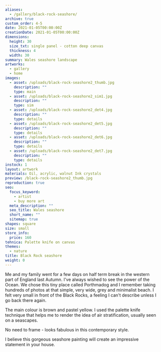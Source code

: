 ```yaml
---
aliases:
  - /gallery/black-rock-seashore/
archive: true
custom_order: 4-5
date: 2021-01-05T00:00:00Z
creationDate: 2021-01-05T00:00:00Z
dimensions:
  height: 30
  size_txt: single panel - cotton deep canvas
  thickness: 4
  width: 30
summary: Wales seashore landscape
artworks:
  - gallery
  - home
images:
  - asset: /uploads/black-rock-seashore2_thumb.jpg
    description: ""
    type: main
  - asset: /uploads/black-rock-seashore2_sim1.jpg
    description: ""
    type: sim
  - asset: /uploads/black-rock-seashore2_det4.jpg
    description: ""
    type: details
  - asset: /uploads/black-rock-seashore2_det5.jpg
    description: ""
    type: details
  - asset: /uploads/black-rock-seashore2_det6.jpg
    description: ""
    type: details
  - asset: /uploads/black-rock-seashore2_det7.jpg
    description: ""
    type: details
instock: 1
layout: artwork
materials: Oil, acrylic, walnut Ink crystals
preview: /black-rock-seashore2_thumb.jpg
reproduction: true
seo:
  focus_keyword:
    - artist
    - buy more art
  meta_description: ""
  seo_title: Wales seashore
  short_name: ""
  sitemap: true
shapes: square
size: small
store_info:
  price: 160
tehnica: Palette knife on canvas
themes:
  - nature
title: Black Rock seashore
weight: 0
---
```


Me and my family went for a few days on half term break in the western part of England last Autumn. I've always wished to see the power of the Ocean. We chose this tiny place called Porthmadog and I remember taking hundreds of photos at that simple, very wide, grey and minimalist beach. I felt very small in front of the Black Rocks, a feeling I can't describe unless I go back there again.

The main colour is brown and pastel yellow. I used the palette knife technique that helps me to render the idea of ​​air stratification, usually seen on a seascapes.

No need to frame - looks fabulous in this contemporary style.

I believe this gorgeous seashore painting will create an impressive statement in your house.
